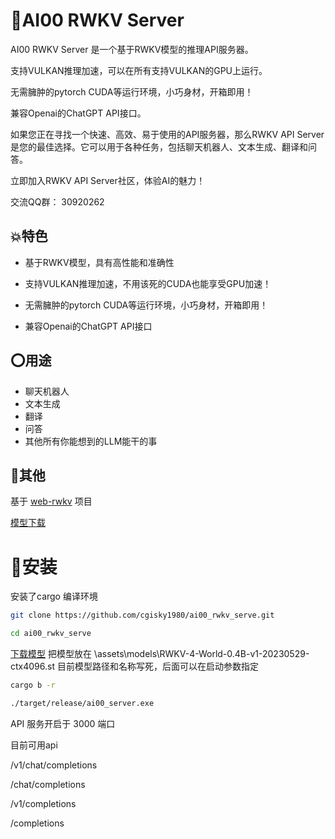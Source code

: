 # 💯AI00 RWKV Server

AI00 RWKV Server 是一个基于RWKV模型的推理API服务器。

支持VULKAN推理加速，可以在所有支持VULKAN的GPU上运行。

无需臃肿的pytorch CUDA等运行环境，小巧身材，开箱即用！

兼容Openai的ChatGPT API接口。

如果您正在寻找一个快速、高效、易于使用的API服务器，那么RWKV API Server是您的最佳选择。它可以用于各种任务，包括聊天机器人、文本生成、翻译和问答。

立即加入RWKV API Server社区，体验AI的魅力！

交流QQ群： 30920262

## 💥特色

- 基于RWKV模型，具有高性能和准确性

- 支持VULKAN推理加速，不用该死的CUDA也能享受GPU加速！
- 无需臃肿的pytorch CUDA等运行环境，小巧身材，开箱即用！
- 兼容Openai的ChatGPT API接口

## ⭕用途

- 聊天机器人
- 文本生成
- 翻译
- 问答
- 其他所有你能想到的LLM能干的事

## 👻其他

基于 [web-rwkv](https://github.com/cryscan/web-rwkv) 项目

[模型下载](https://huggingface.co/cgisky/RWKV-safetensors-fp16)







# 📜**安装**

安装了cargo 编译环境

```bash
git clone https://github.com/cgisky1980/ai00_rwkv_serve.git

cd ai00_rwkv_serve
```
[下载模型](https://huggingface.co/cgisky/RWKV-safetensors-fp16)
把模型放在  \assets\models\RWKV-4-World-0.4B-v1-20230529-ctx4096.st
目前模型路径和名称写死，后面可以在启动参数指定

```bash
cargo b -r

./target/release/ai00_server.exe

```

API 服务开启于 3000 端口

目前可用api

/v1/chat/completions

/chat/completions

/v1/completions

/completions